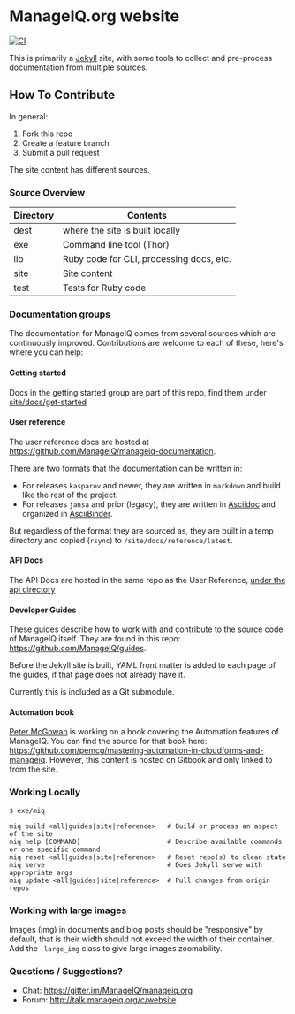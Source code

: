 # ManageIQ.org website

[![CI](https://github.com/ManageIQ/manageiq.org/actions/workflows/ci.yaml/badge.svg)](https://github.com/ManageIQ/manageiq.org/actions/workflows/ci.yaml)

This is primarily a [Jekyll](https://github.com/jekyll/jekyll) site, with some tools to collect and pre-process documentation from multiple sources.

## How To Contribute

In general:

1. Fork this repo
2. Create a feature branch
3. Submit a pull request

The site content has different sources.

### Source Overview

| Directory | Contents                                 |
| --------- | ---------------------------------------- |
| dest      | where the site is built locally          |
| exe       | Command line tool (Thor)                 |
| lib       | Ruby code for CLI, processing docs, etc. |
| site      | Site content                             |
| test      | Tests for Ruby code                      |


### Documentation groups

The documentation for ManageIQ comes from several sources which are continuously improved.
Contributions are welcome to each of these, here's where you can help:

#### Getting started
Docs in the getting started group are part of this repo, find them under [site/docs/get-started](/site/docs/get-started)

#### User reference
The user reference docs are hosted at https://github.com/ManageIQ/manageiq-documentation.

There are two formats that the documentation can be written in:

- For releases `kasparov` and newer, they are written in `markdown` and build like the rest of the project.
- For releases `jansa` and prior (legacy), they are written in [Asciidoc](http://asciidoc.org/) and organized in [AsciiBinder](http://www.asciibinder.org/).

But regardless of the format they are sourced as, they are built in a temp directory and copied (`rsync`) to `/site/docs/reference/latest`.

#### API Docs
The API Docs are hosted in the same repo as the User Reference, [under the api directory](https://github.com/ManageIQ/manageiq-documentation/tree/master/api)

#### Developer Guides
These guides describe how to work with and contribute to the source code of ManageIQ itself. They are found in this repo: https://github.com/ManageIQ/guides.

Before the Jekyll site is built, YAML front matter is added to each page of the guides, if that page does not already have it.

Currently this is included as a Git submodule.

#### Automation book
[Peter McGowan](https://github.com/pemcg) is working on a book covering the Automation features of ManageIQ. You can find the source for that book here: https://github.com/pemcg/mastering-automation-in-cloudforms-and-manageiq. However, this content is hosted on Gitbook and only linked to from the site.

### Working Locally

`$ exe/miq`

```
miq build <all|guides|site|reference>   # Build or process an aspect of the site
miq help [COMMAND]                      # Describe available commands or one specific command
miq reset <all|guides|site|reference>   # Reset repo(s) to clean state
miq serve                               # Does Jekyll serve with appropriate args
miq update <all|guides|site|reference>  # Pull changes from origin repos
```

### Working with large images

Images (img) in documents and blog posts should be "responsive" by default, that is their width should not exceed the width of their container. Add the `.large_img` class to give large images zoomability.

### Questions / Suggestions?
* Chat: https://gitter.im/ManageIQ/manageiq.org
* Forum: http://talk.manageiq.org/c/website
